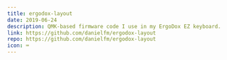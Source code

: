 ```yaml
---
title: ergodox-layout
date: 2019-06-24
description: QMK-based firmware code I use in my ErgoDox EZ keyboard.
link: https://github.com/danielfm/ergodox-layout
repo: https://github.com/danielfm/ergodox-layout
icon: ⌨️
---
```

